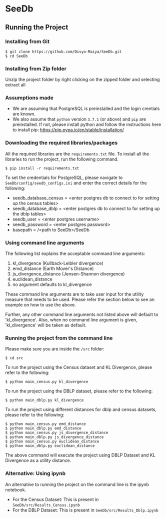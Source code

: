 # SeeDb

## Running the Project

### Installing from Git
```
$ git clone https://github.com/Divya-Maiya/SeeDb.git
$ cd SeeDb
```

### Installing from Zip folder
Unzip the project folder by right clicking on the zipped folder and selecting extract all

### Assumptions made
* We are assuming that PostgreSQL is preinstalled and the login crentials are known. 
* We also assume that `python` version `3.7.1` (or above) and `pip` are preinstalled. If not, please install python and follow the instructions here to install pip: https://pip.pypa.io/en/stable/installation/

### Downloading the required libraries/packages
All the required libraries are the `requirements.txt` file. To install all the libraries to run the project, run the following command. 
```
$ pip install -r requirements.txt
```

To set the credentials for PostgreSQL, please navigate to `SeeDb/config/seedb_configs.ini` and enter the correct details for the following:
* seedb_database_census = \<enter postgres db to connect to for setting up the census tables>
* seedb_database_dblp = \<enter postgres db to connect to for setting up the dblp tables>
* seedb_user = \<enter postgres username>
* seedb_password = \<enter postgres password>
* basepath = /\<path to SeeDb>/SeeDb

### Using command line arguments
The following list explains the acceptable command line arguments: 
1. kl_divergence (Kullback-Leibler divergence)
2. emd_distance (Earth Mover's Distance)
3. js_divergence_distance (Jensen-Shannon divergence)
4. euclidean_distance
5. no argument defaults to kl_divergence

These command line arguments are to take user input for the utility measure that needs to be used. Please refer the section below to see an example on how to use the above.

Further, any other command line arguments not listed above will default to 'kl_divergence'. Also, when no command line argument is given, 'kl_divergence' will be taken as default.

### Running the project from the command line
Please make sure you are inside the `/src` folder:
```commandline
$ cd src
```
To run the project using the Census dataset and KL Divergence, please refer to the following: 
```commandline
$ python main_census.py kl_divergence
```

To run the project using the DBLP dataset, please refer to the following: 
```commandline
$ python main_dblp.py kl_divergence
```

To run the project using different distances for dblp and census datasets, please refer to the following: 
```commandline
$ python main_census.py emd_distance
$ python main_dblp.py emd_distance
$ python main_census.py js_divergence_distance
$ python main_dblp.py js_divergence_distance
$ python main_census.py euclidean_distance
$ python main_dblp.py euclidean_distance

```

The above command will execute the project using DBLP Dataset and KL Divergence as a utility distance.

### Alternative: Using ipynb
An alternative to running the project on the command line is the ipynb notebook.
* For the Census Dataset: This is present in `SeeDb/src/Results_Census.ipynb`
* For the DBLP Dataset: This is present in `SeeDb/src/Results_Dblp.ipynb`
